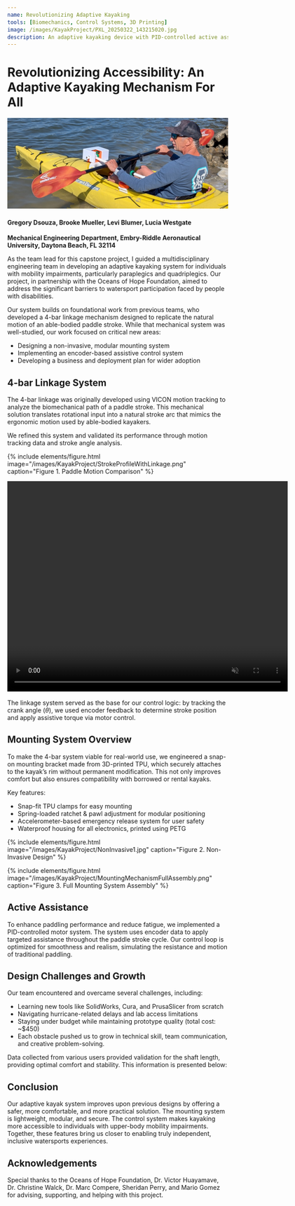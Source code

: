 ```yaml
---
name: Revolutionizing Adaptive Kayaking
tools: [Biomechanics, Control Systems, 3D Printing]
image: /images/KayakProject/PXL_20250322_143215020.jpg
description: An adaptive kayaking device with PID-controlled active assistance, designed to support rehabilitation for paraplegics and quadriplegics through a user-tested, accessible design.
---
```


# Revolutionizing Accessibility: An Adaptive Kayaking Mechanism For All

![](/images/KayakProject/PresentationBanner.jpg)

#### **Gregory Dsouza, Brooke Mueller, Levi Blumer, Lucia Westgate**

**Mechanical Engineering Department, Embry-Riddle Aeronautical University, Daytona Beach, FL 32114**

As the team lead for this capstone project, I guided a multidisciplinary engineering team in developing an adaptive kayaking system for individuals with mobility impairments, particularly paraplegics and quadriplegics. Our project, in partnership with the Oceans of Hope Foundation, aimed to address the significant barriers to watersport participation faced by people with disabilities.

Our system builds on foundational work from previous teams, who developed a 4-bar linkage mechanism designed to replicate the natural motion of an able-bodied paddle stroke. While that mechanical system was well-studied, our work focused on critical new areas:

-   Designing a non-invasive, modular mounting system
-   Implementing an encoder-based assistive control system
-   Developing a business and deployment plan for wider adoption

## 4-bar Linkage System

The 4-bar linkage was originally developed using VICON motion tracking to analyze the biomechanical path of a paddle stroke. This mechanical solution translates rotational input into a natural stroke arc that mimics the ergonomic motion used by able-bodied kayakers.

We refined this system and validated its performance through motion tracking data and stroke angle analysis.

{% include elements/figure.html image="/images/KayakProject/StrokeProfileWithLinkage.png" caption="Figure 1. Paddle Motion Comparison" %}

<center>
    <video align="center" width="640" height="480" style="pointer-events: none;" autoplay loop muted>
        <source src="/videos/KayakProject/ManimLinkageAnimated.mp4" type="video/mp4">
    </video>
</center>

The linkage system served as the base for our control logic: by tracking the crank angle ($\theta$), we used encoder feedback to determine stroke position and apply assistive torque via motor control.

## Mounting System Overview

To make the 4-bar system viable for real-world use, we engineered a snap-on mounting bracket made from 3D-printed TPU, which securely attaches to the kayak’s rim without permanent modification. This not only improves comfort but also ensures compatibility with borrowed or rental kayaks.

Key features:

-   Snap-fit TPU clamps for easy mounting
-   Spring-loaded ratchet & pawl adjustment for modular positioning
-   Accelerometer-based emergency release system for user safety
-   Waterproof housing for all electronics, printed using PETG

{% include elements/figure.html image="/images/KayakProject/NonInvasive1.jpg" caption="Figure 2. Non-Invasive Design" %}

{% include elements/figure.html image="/images/KayakProject/MountingMechanismFullAssembly.png" caption="Figure 3. Full Mounting System Assembly" %}

## Active Assistance

To enhance paddling performance and reduce fatigue, we implemented a PID-controlled motor system. The system uses encoder data to apply targeted assistance throughout the paddle stroke cycle. Our control loop is optimized for smoothness and realism, simulating the resistance and motion of traditional paddling.

## Design Challenges and Growth

Our team encountered and overcame several challenges, including:

-   Learning new tools like SolidWorks, Cura, and PrusaSlicer from scratch
-   Navigating hurricane-related delays and lab access limitations
-   Staying under budget while maintaining prototype quality (total cost: ~$450)
-   Each obstacle pushed us to grow in technical skill, team communication, and creative problem-solving.

Data collected from various users provided validation for the shaft length, providing optimal comfort and stability. This information is presented below:

## Conclusion

Our adaptive kayak system improves upon previous designs by offering a safer, more comfortable, and more practical solution. The mounting system is lightweight, modular, and secure. The control system makes kayaking more accessible to individuals with upper-body mobility impairments. Together, these features bring us closer to enabling truly independent, inclusive watersports experiences.

## Acknowledgements

Special thanks to the Oceans of Hope Foundation, Dr. Victor Huayamave, Dr. Christine Walck, Dr. Marc Compere, Sheridan Perry, and Mario Gomez for advising, supporting, and helping with this project.
